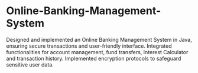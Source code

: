 # Online-Banking-Management-System
Designed and implemented an Online Banking Management System in Java, ensuring secure transactions and user-friendly interface. Integrated functionalities for account management, fund transfers, Interest Calculator and transaction history. Implemented encryption protocols to safeguard sensitive user data.
